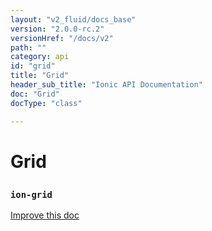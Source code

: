 ```yaml
---
layout: "v2_fluid/docs_base"
version: "2.0.0-rc.2"
versionHref: "/docs/v2"
path: ""
category: api
id: "grid"
title: "Grid"
header_sub_title: "Ionic API Documentation"
doc: "Grid"
docType: "class"

---
```










<h1 class="api-title">
<a class="anchor" name="grid" href="#grid"></a>

Grid
<h3><code>ion-grid</code></h3>






</h1>

<a class="improve-v2-docs" href="http://github.com/driftyco/ionic/edit/master/src/components/grid/grid.ts#L0">
Improve this doc
</a>










<!-- @usage tag -->


<!-- @property tags -->



<!-- instance methods on the class -->




<!-- related link --><!-- end content block -->


<!-- end body block -->

